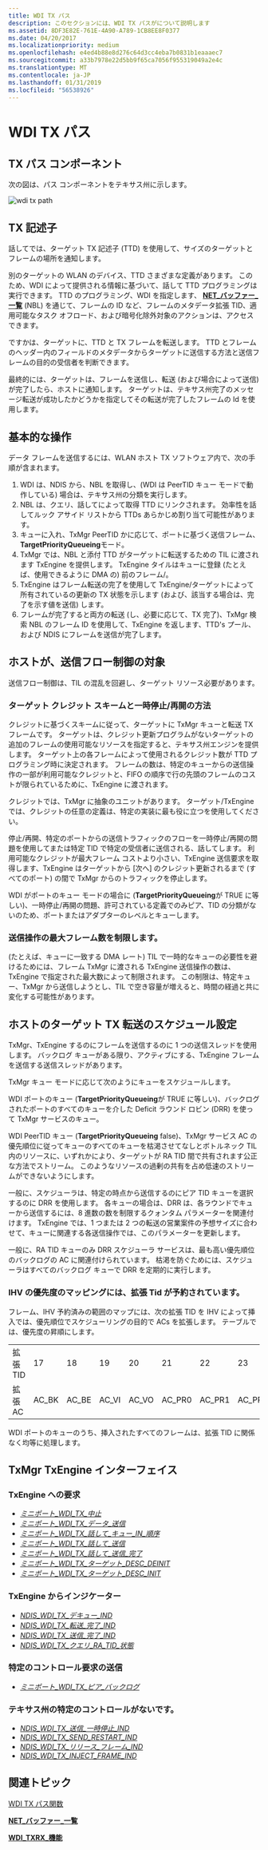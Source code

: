 ```yaml
---
title: WDI TX パス
description: このセクションには、WDI TX パスがについて説明します
ms.assetid: 8DF3E82E-761E-4A90-A789-1CB8EE8F0377
ms.date: 04/20/2017
ms.localizationpriority: medium
ms.openlocfilehash: e4ed4b88e8d276c64d3cc4eba7b0831b1eaaaec7
ms.sourcegitcommit: a33b7978e22d5bb9f65ca7056f955319049a2e4c
ms.translationtype: MT
ms.contentlocale: ja-JP
ms.lasthandoff: 01/31/2019
ms.locfileid: "56538926"
---
```

# <a name="wdi-tx-path"></a>WDI TX パス


## <a name="tx-path-components"></a>TX パス コンポーネント


次の図は、パス コンポーネントをテキサス州に示します。

![wdi tx path](images/wdi-tx-path-block-diagram.png)

## <a name="tx-descriptors"></a>TX 記述子


話してでは、ターゲット TX 記述子 (TTD) を使用して、サイズのターゲットとフレームの場所を通知します。

別のターゲットの WLAN のデバイス、TTD さまざまな定義があります。 このため、WDI によって提供される情報に基づいて、話して TTD プログラミングは実行できます。 TTD のプログラミング、WDI を指定します、 [ **NET\_バッファー\_一覧**](https://msdn.microsoft.com/library/windows/hardware/ff568388) (NBL) を通じて、フレームの ID など、フレームのメタデータ拡張 TID、適用可能なタスク オフロード、および暗号化除外対象のアクションは、アクセスできます。

ですかは、ターゲットに、TTD と TX フレームを転送します。 TTD とフレームのヘッダー内のフィールドのメタデータからターゲットに送信する方法と送信フレームの目的の受信者を判断できます。

最終的には、ターゲットは、フレームを送信し、転送 (および場合によって送信) が完了したら、ホストに通知します。 ターゲットは、テキサス州完了のメッセージ転送が成功したかどうかを指定してその転送が完了したフレームの Id を使用します。

## <a name="basic-operation"></a>基本的な操作


データ フレームを送信するには、WLAN ホスト TX ソフトウェア内で、次の手順が含まれます。

1.  WDI は、NDIS から、NBL を取得し、(WDI は PeerTID キュー モードで動作している) 場合は、テキサス州の分類を実行します。
2.  NBL は、クエリ、話してによって取得 TTD にリンクされます。 効率性を話してルック アサイド リストから TTDs あらかじめ割り当て可能性があります。
3.  キューに入れ、TxMgr PeerTID かに応じて、ポートに基づく送信フレーム、 **TargetPriorityQueueing**モード。
4.  TxMgr では、NBL と添付 TTD がターゲットに転送するための TIL に渡されます TxEngine を提供します。 TxEngine タイルはキューに登録 (たとえば、使用できるように DMA の) 前のフレーム/。
5.  TxEngine はフレーム転送の完了を使用して TxEngine/ターゲットによって所有されているの更新の TX 状態を示します (および、該当する場合は、完了を示す値を送信) します。
6.  フレームが完了すると両方の転送 (し、必要に応じて、TX 完了)、TxMgr 検索 NBL のフレーム ID を使用して、TxEngine を返します、TTD's プール、および NDIS にフレームを送信が完了します。

## <a name="host---target-tx-flow-control"></a>ホストが、送信フロー制御の対象


送信フロー制御は、TIL の混乱を回避し、ターゲット リソース必要があります。

### <a name="the-target-credit-scheme-and-the-pauseresume-mechanism"></a>ターゲット クレジット スキームと一時停止/再開の方法

クレジットに基づくスキームに従って、ターゲットに TxMgr キューと転送 TX フレームです。 ターゲットは、クレジット更新プログラムがないターゲットの追加のフレームの使用可能なリソースを指定すると、テキサス州エンジンを提供します。 ターゲット上の各フレームによって使用されるクレジット数が TTD プログラミング時に決定されます。 フレームの数は、特定のキューからの送信操作の一部が利用可能なクレジットと、FIFO の順序で行の先頭のフレームのコストが限られているために、TxEngine に渡されます。

クレジットでは、TxMgr に抽象のユニットがあります。 ターゲット/TxEngine では、クレジットの任意の定義は、特定の実装に最も役に立つを使用してください。

停止/再開、特定のポートからの送信トラフィックのフローを一時停止/再開の問題を使用してまたは特定 TID で特定の受信者に送信される、話してします。 利用可能なクレジットが最大フレーム コストより小さい、TxEngine 送信要求を取得します、TxEngine はターゲットから [次へ] のクレジット更新されるまで (すべてのポート) の間で TxMgr からのトラフィックを停止します。

WDI がポートのキュー モードの場合に (**TargetPriorityQueueing**が TRUE に等しい)、一時停止/再開の問題、許可されている定義でのみピア、TID の分類がないのため、ポートまたはアダプターのレベルとキューします。

### <a name="limiting-the-maximum-frame-count-for-send-operations"></a>送信操作の最大フレーム数を制限します。

(たとえば、キューに一致する DMA レート) TIL で一時的なキューの必要性を避けるためには、フレーム TxMgr に渡される TxEngine 送信操作の数は、TxEngine で指定された最大数によって制限されます。 この制限は、特定キュー、TxMgr から送信しようとし、TIL で空き容量が増えると、時間の経過と共に変化する可能性があります。

## <a name="host---target-tx-transfer-scheduling"></a>ホストのターゲット TX 転送のスケジュール設定


TxMgr、TxEngine するのにフレームを送信するのに 1 つの送信スレッドを使用します。 バックログ キューがある限り、アクティブにする、TxEngine フレームを送信する送信スレッドがあります。

TxMgr キュー モードに応じて次のようにキューをスケジュールします。

WDI ポートのキュー (**TargetPriorityQueueing**が TRUE に等しい)、バックログされたポートのすべてのキューを介した Deficit ラウンド ロビン (DRR) を使って TxMgr サービスのキュー。

WDI PeerTID キュー (**TargetPriorityQueueing** false)、TxMgr サービス AC の優先順位に従ってキューのすべてのキューを枯渇させてなしとボトルネック TIL 内のリソースに、いずれかにより、ターゲットが RA TID 間で共有されます公正な方法でストリーム。 このようなリソースの過剰の共有を占め低速のストリームができないようにします。

一般に、スケジューラは、特定の時点から送信するのにピア TID キューを選択するのに DRR を使用します。 各キューの場合は、DRR は、各ラウンドでキューから送信するには、8 進数の数を制限するクォンタム パラメーターを関連付けます。 TxEngine では、1 つまたは 2 つの転送の営業案件の予想サイズに合わせて、キューに関連する各送信操作では、このパラメーターを更新します。

一般に、RA TID キューのみ DRR スケジューラ サービスは、最も高い優先順位のバックログの AC に関連付けられています。 枯渇を防ぐためには、スケジューラはすべてのバックログ キューで DRR を定期的に実行します。

### <a name="priority-mapping-for-ihv-reserved-extended-tids"></a>IHV の優先度のマッピングには、拡張 Tid が予約されています。

フレーム、IHV 予約済みの範囲のマップには、次の拡張 TID を IHV によって挿入では、優先順位でスケジューリングの目的で ACs を拡張します。 テーブルでは、優先度の昇順にします。

|              |        |        |        |        |         |         |         |         |
|--------------|--------|--------|--------|--------|---------|---------|---------|---------|
| 拡張 TID | 17     | 18     | 19     | 20     | 21      | 22      | 23      | 24      |
| 拡張 AC  | AC\_BK | AC\_BE | AC\_VI | AC\_VO | AC\_PR0 | AC\_PR1 | AC\_PR2 | AC\_PR3 |

 

WDI ポートのキューのうち、挿入されたすべてのフレームは、拡張 TID に関係なく均等に処理します。

## <a name="txmgr-txengine-interface"></a>TxMgr TxEngine インターフェイス


### <a name="requests-to-txengine"></a>TxEngine への要求

-   [*ミニポート\_WDI\_TX\_中止*](https://msdn.microsoft.com/library/windows/hardware/mt297587)
-   [*ミニポート\_WDI\_TX\_データ\_送信*](https://msdn.microsoft.com/library/windows/hardware/mt297588)
-   [*ミニポート\_WDI\_TX\_話して\_キュー\_IN\_順序*](https://msdn.microsoft.com/library/windows/hardware/mt297590)
-   [*ミニポート\_WDI\_TX\_話して\_送信*](https://msdn.microsoft.com/library/windows/hardware/mt297591)
-   [*ミニポート\_WDI\_TX\_話して\_送信\_完了*](https://msdn.microsoft.com/library/windows/hardware/mt297592)
-   [*ミニポート\_WDI\_TX\_ターゲット\_DESC\_DEINIT*](https://msdn.microsoft.com/library/windows/hardware/mt297593)
-   [*ミニポート\_WDI\_TX\_ターゲット\_DESC\_INIT*](https://msdn.microsoft.com/library/windows/hardware/mt297594)

### <a name="indications-from-txengine"></a>TxEngine からインジケーター

-   [*NDIS\_WDI\_TX\_デキュー\_IND*](https://msdn.microsoft.com/library/windows/hardware/mt297609)
-   [*NDIS\_WDI\_TX\_転送\_完了\_IND*](https://msdn.microsoft.com/library/windows/hardware/mt297616)
-   [*NDIS\_WDI\_TX\_送信\_完了\_IND*](https://msdn.microsoft.com/library/windows/hardware/mt297613)
-   [*NDIS\_WDI\_TX\_クエリ\_RA\_TID\_状態*](https://msdn.microsoft.com/library/windows/hardware/mt297611)

### <a name="tx-specific-control-requests"></a>特定のコントロール要求の送信

-   [*ミニポート\_WDI\_TX\_ピア\_バックログ*](https://msdn.microsoft.com/library/windows/hardware/mt297589)

### <a name="tx-specific-control-indications"></a>テキサス州の特定のコントロールがないです。

-   [*NDIS\_WDI\_TX\_送信\_一時停止\_IND*](https://msdn.microsoft.com/library/windows/hardware/mt297614)
-   [*NDIS\_WDI\_TX\_SEND\_RESTART\_IND*](https://msdn.microsoft.com/library/windows/hardware/mt297615)
-   [*NDIS\_WDI\_TX\_リリース\_フレーム\_IND*](https://msdn.microsoft.com/library/windows/hardware/mt297612)
-   [*NDIS\_WDI\_TX\_INJECT\_FRAME\_IND*](https://msdn.microsoft.com/library/windows/hardware/mt297610)

## <a name="related-topics"></a>関連トピック


[WDI TX パス関数](https://msdn.microsoft.com/library/windows/hardware/mt269153)

[**NET\_バッファー\_一覧**](https://msdn.microsoft.com/library/windows/hardware/ff568388)

[**WDI\_TXRX\_機能**](https://msdn.microsoft.com/library/windows/hardware/dn898187)

 

 






